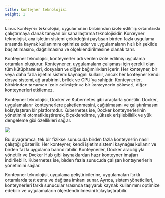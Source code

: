 ```yaml
---
title: konteyner teknolojisi
weight: 1
---
```



Linux konteyner teknolojisi, uygulamaları birbirinden izole edilmiş ortamlarda çalıştırmaya olanak tanıyan bir sanallaştırma teknolojisidir. Konteyner teknolojisi, ana işletim sistemi çekirdeğini paylaşan birden fazla uygulama arasında kaynak kullanımını optimize eder ve uygulamaların hızlı bir şekilde başlatılmasına, dağıtılmasına ve ölçeklendirilmesine olanak tanır.

Konteyner teknolojisi, konteynerler adı verilen izole edilmiş uygulama ortamları oluşturur. Konteynerler, uygulamaların çalışması için gerekli olan tüm kütüphaneleri, dosyaları ve diğer bağımlılıkları içerir. Her konteyner, bir veya daha fazla işletim sistemi kaynağını kullanır, ancak her konteyner kendi dosya sistemi, ağ arabirimi, bellek ve CPU'ya sahiptir. Konteynerler, birbirinden tamamen izole edilmiştir ve bir konteynerin çökmesi, diğer konteynerleri etkilemez.

Konteyner teknolojisi, Docker ve Kubernetes gibi araçlarla yönetilir. Docker, uygulamaların konteynerlere paketlenmesini, dağıtılmasını ve çalıştırılmasını kolaylaştıran bir platformdur. Kubernetes ise, Docker konteynerlerinin yönetimini otomatikleştirerek, ölçeklendirme, yüksek erişilebilirlik ve yük dengeleme gibi özellikleri sağlar.

![](/linux-training/images/konteyner.png)

Bu diyagramda, tek bir fiziksel sunucuda birden fazla konteynerin nasıl çalıştığı gösterilir. Her konteyner, kendi işletim sistemi kaynağını kullanır ve birden fazla uygulama barındırabilir. Konteynerler, Docker aracılığıyla yönetilir ve Docker Hub gibi kaynaklardan hazır konteyner imajları indirilebilir. Kubernetes ise, birden fazla sunucuda çalışan konteynerlerin yönetimini sağlar.

Konteyner teknolojisi, uygulama geliştiricilerine, uygulamaları farklı ortamlarda test etme ve dağıtma imkanı sunar. Ayrıca, sistem yöneticileri, konteynerleri farklı sunucular arasında taşıyarak kaynak kullanımını optimize edebilir ve uygulamaların ölçeklendirilmesini kolaylaştırabilir.